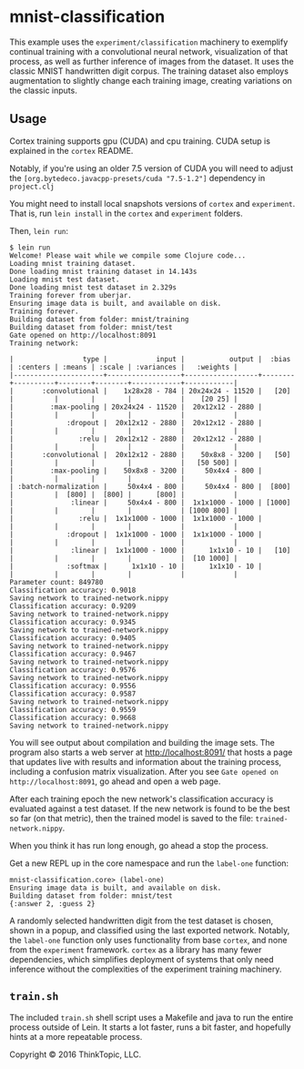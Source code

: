 # mnist-classification

This example uses the `experiment/classification` machinery to exemplify continual training with a convolutional neural network, visualization of that process, as well as further inference of images from the dataset. It uses the classic MNIST handwritten digit corpus. The training dataset also employs augmentation to slightly change each training image, creating variations on the classic inputs.

## Usage

Cortex training supports gpu (CUDA) and cpu training. CUDA setup is explained in the `cortex` README.

Notably, if you're using an older 7.5 version of CUDA you will need to adjust the `[org.bytedeco.javacpp-presets/cuda "7.5-1.2"]` dependency in `project.clj`

You might need to install local snapshots versions of `cortex` and `experiment`. That is, run `lein install` in the `cortex` and `experiment` folders.

Then, `lein run`:

```
$ lein run
Welcome! Please wait while we compile some Clojure code...
Loading mnist training dataset.
Done loading mnist training dataset in 14.143s
Loading mnist test dataset.
Done loading mnist test dataset in 2.329s
Training forever from uberjar.
Ensuring image data is built, and available on disk.
Training forever.
Building dataset from folder: mnist/training
Building dataset from folder: mnist/test
Gate opened on http://localhost:8091
Training network:

|                 type |            input |           output |  :bias | :centers | :means | :scale | :variances |   :weights |
|----------------------+------------------+------------------+--------+----------+--------+--------+------------+------------|
|       :convolutional |    1x28x28 - 784 | 20x24x24 - 11520 |   [20] |          |        |        |            |    [20 25] |
|         :max-pooling | 20x24x24 - 11520 |  20x12x12 - 2880 |        |          |        |        |            |            |
|             :dropout |  20x12x12 - 2880 |  20x12x12 - 2880 |        |          |        |        |            |            |
|                :relu |  20x12x12 - 2880 |  20x12x12 - 2880 |        |          |        |        |            |            |
|       :convolutional |  20x12x12 - 2880 |    50x8x8 - 3200 |   [50] |          |        |        |            |   [50 500] |
|         :max-pooling |    50x8x8 - 3200 |     50x4x4 - 800 |        |          |        |        |            |            |
| :batch-normalization |     50x4x4 - 800 |     50x4x4 - 800 |  [800] |          |  [800] |  [800] |      [800] |            |
|              :linear |     50x4x4 - 800 |  1x1x1000 - 1000 | [1000] |          |        |        |            | [1000 800] |
|                :relu |  1x1x1000 - 1000 |  1x1x1000 - 1000 |        |          |        |        |            |            |
|             :dropout |  1x1x1000 - 1000 |  1x1x1000 - 1000 |        |          |        |        |            |            |
|              :linear |  1x1x1000 - 1000 |      1x1x10 - 10 |   [10] |          |        |        |            |  [10 1000] |
|             :softmax |      1x1x10 - 10 |      1x1x10 - 10 |        |          |        |        |            |            |
Parameter count: 849780
Classification accuracy: 0.9018
Saving network to trained-network.nippy
Classification accuracy: 0.9209
Saving network to trained-network.nippy
Classification accuracy: 0.9345
Saving network to trained-network.nippy
Classification accuracy: 0.9405
Saving network to trained-network.nippy
Classification accuracy: 0.9467
Saving network to trained-network.nippy
Classification accuracy: 0.9576
Saving network to trained-network.nippy
Classification accuracy: 0.9556
Classification accuracy: 0.9587
Saving network to trained-network.nippy
Classification accuracy: 0.9559
Classification accuracy: 0.9668
Saving network to trained-network.nippy
```

You will see output about compilation and building the image sets. The program also starts a web server at [http://localhost:8091/](http://localhost:8091/) that hosts a page that updates live with results and information about the training process, including a confusion matrix visualization. After you see `Gate opened on http://localhost:8091`, go ahead and open a web page.

After each training epoch the new network's classification accuracy is evaluated against a test dataset. If the new network is found to be the best so far (on that metric), then the trained model is saved to the file: `trained-network.nippy`.

When you think it has run long enough, go ahead a stop the process.

Get a new REPL up in the core namespace and run the `label-one` function:

```
mnist-classification.core> (label-one)
Ensuring image data is built, and available on disk.
Building dataset from folder: mnist/test
{:answer 2, :guess 2}
```

A randomly selected handwritten digit from the test dataset is chosen, shown in a popup, and classified using the last exported network. Notably, the `label-one` function only uses functionality from base `cortex`, and none from the `experiment` framework. `cortex` as a library has many fewer dependencies, which simplifies deployment of systems that only need inference without the complexities of the experiment training machinery.

## `train.sh`

The included `train.sh` shell script uses a Makefile and java to run the entire process outside of Lein. It starts a lot faster, runs a bit faster, and hopefully hints at a more repeatable process.

Copyright © 2016 ThinkTopic, LLC.